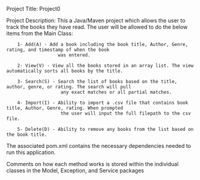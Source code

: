 Project Title: Project0

Project Description: This a Java/Maven project which allows the user to track the books they have read. The user will be allowed to 
    do the below items from the Main Class:

        1- Add(A) - Add a book including the book title, Author, Genre, rating, and timestamp of when the book 
                       was entered.

        2- View(V) - View all the books stored in an array list. The view automatically sorts all books by the title.

        3- Search(S) - Search the list of books based on the title, author, genre, or rating. The search will pull 
                        any exact matches or all partial matches.

        4- Import(I) - Ability to import a .csv file that contains book title, Author, Genre, rating. When prompted 
                        the user will input the full filepath to the csv file.

        5- Delete(D) - Ability to remove any books from the list based on the book title.

The associated pom.xml contains the necessary dependencies needed to run this application.

Comments on how each method works is stored within the individual classes in the Model, Exception, and Service packages

 



